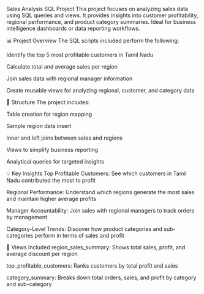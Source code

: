  Sales Analysis SQL Project
This project focuses on analyzing sales data using SQL queries and views. It provides insights into customer profitability, regional performance, and product category summaries. Ideal for business intelligence dashboards or data reporting workflows.

📊 Project Overview
The SQL scripts included perform the following:

Identify the top 5 most profitable customers in Tamil Nadu

Calculate total and average sales per region

Join sales data with regional manager information

Create reusable views for analyzing regional, customer, and category data

📁 Structure
The project includes:

Table creation for region mapping

Sample region data insert

Inner and left joins between sales and regions

Views to simplify business reporting

Analytical queries for targeted insights

💡 Key Insights
Top Profitable Customers: See which customers in Tamil Nadu contributed the most to profit

Regional Performance: Understand which regions generate the most sales and maintain higher average profits

Manager Accountability: Join sales with regional managers to track orders by management

Category-Level Trends: Discover how product categories and sub-categories perform in terms of sales and profit

🧾 Views Included
region_sales_summary: Shows total sales, profit, and average discount per region

top_profitable_customers: Ranks customers by total profit and sales

category_summary: Breaks down total orders, sales, and profit by category and sub-category

